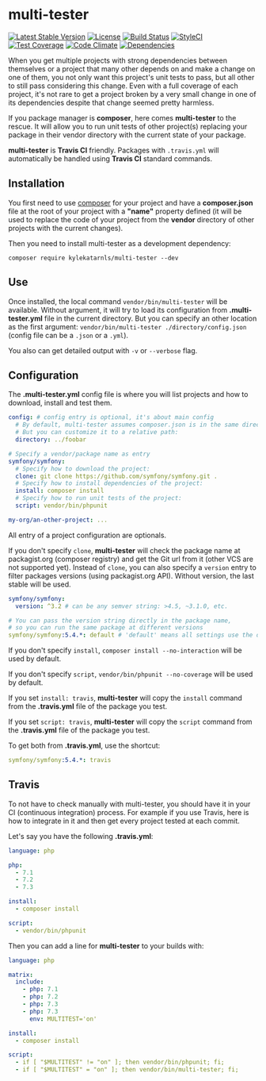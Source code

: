 # multi-tester

[![Latest Stable Version](https://poser.pugx.org/kylekatarnls/multi-tester/v/stable.png)](https://packagist.org/packages/kylekatarnls/multi-tester)
[![License](https://poser.pugx.org/kylekatarnls/multi-tester/license)](https://packagist.org/packages/kylekatarnls/multi-tester)
[![Build Status](https://travis-ci.org/kylekatarnls/multi-tester.svg?branch=master)](https://travis-ci.org/kylekatarnls/multi-tester)
[![StyleCI](https://styleci.io/repos/168829625/shield?style=flat)](https://styleci.io/repos/168829625)
[![Test Coverage](https://codeclimate.com/github/kylekatarnls/multi-tester/badges/coverage.svg)](https://codecov.io/github/kylekatarnls/multi-tester?branch=master)
[![Code Climate](https://codeclimate.com/github/kylekatarnls/multi-tester/badges/gpa.svg)](https://codeclimate.com/github/kylekatarnls/multi-tester)
[![Dependencies](https://tidelift.com/badges/github/kylekatarnls/multi-tester)](https://tidelift.com/subscription/pkg/packagist-pug-php-pug?utm_source=packagist-pug-php-pug&utm_medium=referral&utm_campaign=readme)

When you get multiple projects with strong dependencies between themselves or a project that many other depends on
and make a change on one of them, you not only want this project's unit tests to pass, but all other to still pass
considering this change. Even with a full coverage of each project, it's not rare to get a project broken by a very
small change in one of its dependencies despite that change seemed pretty harmless.

If you package manager is **composer**, here comes **multi-tester** to the rescue. It will allow you to run unit tests
of other project(s) replacing your package in their vendor directory with the current state of your package.

**multi-tester** is **Travis CI** friendly. Packages with `.travis.yml` will automatically be handled using **Travis CI**
standard commands.

## Installation

You first need to use [composer](https://getcomposer.org) for your project and have a **composer.json** file at the
root of your project with a **"name"** property defined (it will be used to replace the code of your project from the
**vendor** directory of other projects with the current changes).

Then you need to install multi-tester as a development dependency:
```
composer require kylekatarnls/multi-tester --dev
```

## Use

Once installed, the local command `vendor/bin/multi-tester` will be available. Without argument, it will try to load
its configuration from **.multi-tester.yml** file in the current directory. But you can specify an other location
as the first argument: `vendor/bin/multi-tester ./directory/config.json` (config file can be a `.json` or a `.yml`).

You also can get detailed output with `-v` or `--verbose` flag.

## Configuration

The **.multi-tester.yml** config file is where you will list projects and how to download, install and test them.

```yaml
config: # config entry is optional, it's about main config
  # By default, multi-tester assumes composer.json is in the same directory than .multi-tester.yml
  # But you can customize it to a relative path:
  directory: ../foobar

# Specify a vendor/package name as entry
symfony/symfony:
  # Specify how to download the project:
  clone: git clone https://github.com/symfony/symfony.git .
  # Specify how to install dependencies of the project:
  install: composer install
  # Specify how to run unit tests of the project:
  script: vendor/bin/phpunit

my-org/an-other-project: ...
```

All entry of a project configuration are optionals.

If you don't specify `clone`, **multi-tester** will check the package name at packagist.org (composer registry) and
get the Git url from it (other VCS are not supported yet). Instead of `clone`, you can also specify a `version` entry
to filter packages versions (using packagist.org API). Without version, the last stable will be used.


```yaml
symfony/symfony:
  version: ^3.2 # can be any semver string: >4.5, ~3.1.0, etc.

# You can pass the version string directly in the package name,
# so you can run the same package at different versions
symfony/symfony:5.4.*: default # 'default' means all settings use the default one
```

If you don't specify `install`, `composer install --no-interaction` will be used by default.

If you don't specify `script`, `vendor/bin/phpunit --no-coverage` will be used by default.

If you set `install: travis`, **multi-tester** will copy the `install` command from the **.travis.yml** file of
the package you test.

If you set `script: travis`, **multi-tester** will copy the `script` command from the **.travis.yml** file of
the package you test.

To get both from **.travis.yml**, use the shortcut:

```yaml
symfony/symfony:5.4.*: travis
```

## Travis

To not have to check manually with multi-tester, you should have it in your CI (continuous integration) process.
For example if you use Travis, here is how to integrate in it and then get every project tested at each commit.

Let's say you have the following **.travis.yml**:

```yaml
language: php

php:
  - 7.1
  - 7.2
  - 7.3

install:
  - composer install

script:
  - vendor/bin/phpunit
```

Then you can add a line for **multi-tester** to your builds with:

```yaml
language: php

matrix:
  include:
    - php: 7.1
    - php: 7.2
    - php: 7.3
    - php: 7.3
      env: MULTITEST='on'

install:
  - composer install

script:
  - if [ "$MULTITEST" != "on" ]; then vendor/bin/phpunit; fi;
  - if [ "$MULTITEST" = "on" ]; then vendor/bin/multi-tester; fi;
```
